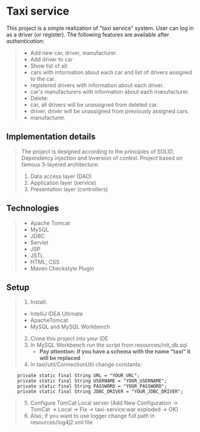 # Taxi service

This project is a simple realization of "taxi service" system. 
User can log in as a driver (or register).
The following features are available after *authentication*:
> * Add new car, driver, manufacturer.
> * Add driver to car
> * Show list of all:
>  * cars with information about each car and list of drivers assigned to the car.
>  * registered drivers with information about each driver.
>  * car's manufacturers with information about each manufacturer.
> * Delete:
>  * car, all drivers will be unassigned from deleted car.
>  * driver, driver will be unassigned from previously assigned cars.
>  * manufacturer.
## Implementation details
  > The project is designed according to the principles of SOLID,
  > Dependency injection and Inversion of control.
  > Project based on famous 3-layered architecture:
> 1. Data access layer (DAO)
> 2. Application layer (service)
> 3. Presentation layer (controllers)
## Technologies
> * Apache Tomcat 
> * MySQL
> * JDBC
> * Servlet
> * JSP
> * JSTL
> * HTML, CSS
> * Maven Checkstyle Plugin
## Setup
>1. Install: 
>   * IntelliJ IDEA Ultimate
>   * ApacheTomcat
>   * MySQL and MySQL Workbench
> 2. Clone this project into your IDE
> 3. In MySQL Workbench run the script from resources/init_db.sql
>     * **Pay attention: if you have a schema with the name "taxi" it will be replaced**
> 4. In taxi/util/ConnectionUtil change constants:
```
    private static final String URL = "YOUR_URL";
    private static final String USERNAME = "YOUR_USERNAME";
    private static final String PASSWORD = "YOUR_PASSWORD";
    private static final String JDBC_DRIVER = "YOUR_JDBC_DRIVER";
```
> 5. Configure TomCat Local server (Add New Configuration -> TomCat -> Local -> Fix -> taxi-service:war exploded -> OK)
> 6. Also, if you want to use logger change full path in resources/log4j2.xml file
